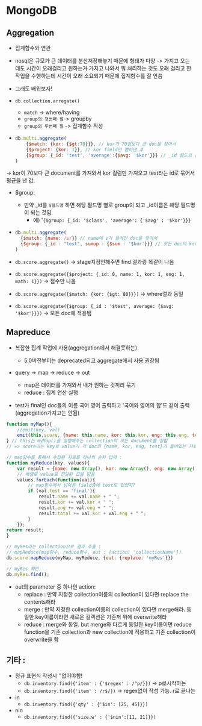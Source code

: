 # MongoDB

## Aggregation

- 집계함수와 연관

- nosql은 규모가 큰 데이터를 분산저장해놓기 때문에 형태가 다양 -> 가지고 오는 데도 시간이 오래걸리고 원하는거 가지고 나와서 뭐 처리하는 것도 오래 걸리고 한 작업을 수행하는데 시간이 오래 소요되기 때문에 집계함수를 잘 안씀

- 그래도 배워보자!

  

- `db.collection.arregate()`

  - `match` -> where/having
  - `group의 첫번째 절`->  groupby
  - `group의 두번째 절` -> 집계함수 작성



- ```javascript
  db.multi.aggregate(
      {$match: {kor: {$gt:70}}}, // kor가 70점보다 큰 doc을 찾아서
      {$project: {kor: 1}}, // kor field만 뽑아낸 후
      {$group: {_id: 'test', 'average':{$avg: '$kor'}}} // _id 필드의 값이 test이고 kor의 평균을 계산한 average라는 field를 가진 doc을 생성해라
  ) 
  ```

-> kor이 70보다 큰 document를 가져와서 kor 컬럼만 가져오고 test라는 id로 묶어서 평균을 낸 값.

- $group:
  - 만약 _id를 `$필드명` 하면 해당 필드명 별로 group이 되고 _id이름은 해당 필드명이 되는 것임.
    - 예) '`{$group: {_id: '$class', 'average': {'$avg' : '$kor'}}}`

- ```javascript
  db.multi.aggregate(
  	{$match: {name: /s/}} // name에 s가 들어간 doc을 찾아서
  	{$group: {_id : "test", sumup : {$sum : '$kor'}}} // 모든 doc의 kor점수를 더해서 sumup이라는 필드명으로 만들어라
  )
  ```

- `db.score.aggregate()` -> stage지정안해주면 find 결과랑 똑같이 나옴

- `db.score.aggregate({$project: {_id: 0, name: 1, kor: 1, eng: 1, math: 1}})` -> 점수만 나옴
- `db.score.aggregate({$match: {kor: {$gt: 80}}})` -> where절과 동일

- `db.score.aggregate({$group: {_id : '$test', average: {$avg: '$kor'}}})` -> 모든 doc에 적용됌



## Mapreduce

- 복잡한 집계 작업에 사용(aggregation에서 해결못하는)
  - 5.0버전부터는 deprecated되고 aggregate에서 사용 권장됨

- query -> map -> reduce -> out

  - map은 데이터를 가져와서 내가 원하는 것끼리 묶기
  - reduce : 집계 연산 실행
- test가 final인 doc들의 이름 국어 영어 출력하고 '국어와 영어의 합'도 같이 출력 (aggregation가지고는 안됨)

```javascript
function myMap(){
	//emit(key, val)
	emit(this.score, {name: this.name, kor: this.kor, eng: this.eng, test: this.test})
} // this는 myMap()을 실행해주는 collection의 모든 document를 칭함
// => score라는 key로 value가 각 doc의 {name, kor, eng, test}가 들어있는 자료가 쌓일 예정

// map함수를 통해서 수집된 자료를 하나씩 순차 입력 :
function myReduce(key, values){
	var result = {name: new Array(), kor: new Array(), eng: new Array(), total : new Array()}
    // 배열로 value로 전달된 값을 담음
    values.forEach(function(val){
        // map함수에서 넘어온 field중에 test도 있었지?
    	if (val.test == 'final'){
    		result.name += val.name + " ";
    		result.kor += val.kor + " ";
    		result.eng += val.eng + " ";
    		result.total += val.kor + val.eng + " ";
		}
	});
return result;
}

// myRes라는 collection으로 결과 추출 : 
// mapReduce(map함수, reduce함수, out : {action: 'collectionName'})
db.score.mapReduce(myMap, myReduce, {out: {replace: 'myRes'}}) 

// myRes 확인
db.myRes.find();
```

- out의 parameter 중 하나인 action:
  - replace : 만약 지정한 collection이름의 collection이 있다면 replace the contents해라
  - merge : 만약 지정한 collection이름의 collection이 있다면 merge해라. 동일한 key이름이라면 새로운 컬렉션은 기존꺼 위에 overwrite해라
  - reduce : merge와 동일. but merge와 다르게 동일한 key이름이면 reduce function을 기존 collection과 new collection에 적용하고 기존 collection이 overwrite을 함



## 기타 :

- 정규 표현식 작성시 ''없어야함!
  - `db.inventory.find({'item' : {'$regex' : /^p/}})` -> p로시작하는
  - `db.inventory.find({'item' : /r$/})` -> regex없이 작성 가능. r로 끝나는
- in
  - `db.inventory.find({'qty' : {'$in': [25, 45]}})`
- nin
  - `db.inventory.find({'size.w' : {'$nin':[11, 21]}})`
